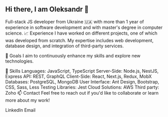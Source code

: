 Hi there, I am Oleksandr 👋
---
Full-stack JS developer from Ukraine 🇺🇦 with more than 1 year of experience in software development and with master's degree in computer science.
📈 Experience
I have worked on different projects, one of which was developed from scratch. My expertise includes web development, database design, and integration of third-party services.

🎯 Goals
I aim to continuously enhance my skills and explore new technologies.

💼 Skills
Languages: JavaScript, TypeScript
Server-Side: Node.js, NestJS, Express
API: REST, GraphQL
Client-Side: React, Next.js, Redux, MobX
Databases: PostgreSQL, MongoDB
User Interface: Ant Design, Bootstrap, CSS, Sass, Less
Testing Libraries: Jest
Cloud Solutions: AWS
Third party: Zoho
📫 Contact
Feel free to reach out if you'd like to collaborate or learn more about my work!

LinkedIn
Email
